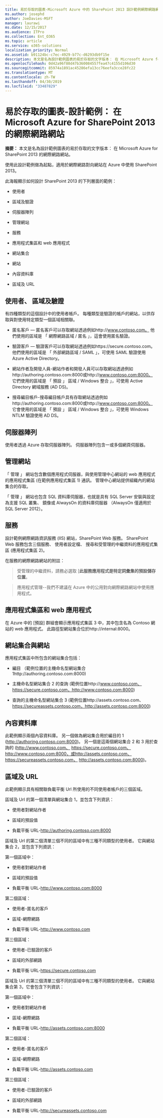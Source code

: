 ```yaml
---
title: 易於存取的圖表-Microsoft Azure 中的 SharePoint 2013 設計範例網際網路網站
ms.author: josephd
author: JoeDavies-MSFT
manager: laurawi
ms.date: 12/15/2017
ms.audience: ITPro
ms.collection: Ent_O365
ms.topic: article
ms.service: o365-solutions
localization_priority: Normal
ms.assetid: b91124bc-c7ec-4929-b77c-d6293db9f15e
description: 本文是名為設計範例圖表的易於存取的文字版本： 在 Microsoft Azure for SharePoint 2013 的網際網路網站。
ms.openlocfilehash: 0d42a96f80d47b360084557fea47c4155d106d30
ms.sourcegitcommit: 85974a1891ac45286efa13cc76eefa3cce28fc22
ms.translationtype: MT
ms.contentlocale: zh-TW
ms.lasthandoff: 04/30/2019
ms.locfileid: "33487829"
---
```

# <a name="accessible-diagram---design-sample-internet-sites-in-microsoft-azure-for-sharepoint-2013"></a>易於存取的圖表-設計範例： 在 Microsoft Azure for SharePoint 2013 的網際網路網站

**摘要：** 本文是名為設計範例圖表的易於存取的文字版本： 在 Microsoft Azure for SharePoint 2013 的網際網路網站。
  
使用此設計範例做為起點，適用於網際網路對向網站在 Azure 中使用 SharePoint 2013。
  
此海報顯示如何設計 SharePoint 2013 的下列層面的範例：
  
- 使用者
    
- 區域及驗證
    
- 伺服器陣列
    
- 管理網站
    
- 服務
    
- 應用程式集區和 web 應用程式
    
- 網站集合
    
- 網站
    
- 內容資料庫
    
- 區域及 URL
    
## <a name="users-zones-and-authentication"></a>使用者、 區域及驗證

有四種類型的這個設計中的使用者帳戶。 每種類型是驗證的帳戶的網站，以供存取與對使用特定類型一個區域相關聯。 
  
- 匿名客戶 — 匿名客戶可以存取網站透過例如http://www.contoso.com。 他們使用的區域是 「 網際網路區域 / 匿名 」，這會使用匿名驗證。
    
- 驗證客戶 — 驗證客戶可以存取網站透過例如https://secure.contoso.com。 他們使用的區域是 「 外部網路區域 / SAML 」，可使用 SAML 驗證使用 Azure Active Directory。
    
- 網站作者及開發人員-網站作者和開發人員可以存取網站透過例如http://authoring.contoso.com:8000或http://www.contoso.com:8000。 它們使用的區域是 「 預設 」 區域 / Windows 整合 」，可使用 Active Directory 網域服務 (AD DS)。
    
- 搜尋編目帳戶-搜尋編目帳戶具有存取網站透過例如http://authoring.contoso.com:8000或http://www.contoso.com:8000。 它會使用的區域是 「 預設 」 區域 / Windows 整合 」，可使用 Windows NTLM 驗證使用 AD DS。
    
## <a name="server-farm"></a>伺服器陣列

使用者透過 Azure 存取伺服器陣列。 伺服器陣列包含一或多個網頁伺服器。
  
## <a name="administration-site"></a>管理網站

「 管理 」 網站包含數個應用程式伺服器，與使用管理中心網站的 web 應用程式的應用程式集區 (在範例應用程式集區 1) 通訊。 管理中心網站提供組織內的網站集合的存取。
  
「 管理 」 網站也包含 SQL 資料庫伺服器，也就是具有 SQL Server 安裝與設定為支援 SQL 叢集、 鏡像或 AlwaysOn 的資料庫伺服器 （AlwaysOn 僅適用於 SQL Server 2012）。
  
## <a name="services"></a>服務

設計範例網際網路資訊服務 (IIS) 網站，SharePoint Web 服務。 SharePoint Web 服務包含三個服務、 使用者設定檔、 搜尋和受管理的中繼資料的應用程式集區 (應用程式集區 2)。
  
在服務的網際網路網站的附註：
  
> 受管理的中繼資料，請務必選取 [**此服務應用程式是特定詞彙集的預設儲存位置**。
    
> 應用程式管理--我們不建議在 Azure 中的公用對向網際網路網站中使用應用程式。
    
## <a name="application-pools-and-web-applications"></a>應用程式集區和 web 應用程式

在 Azure 中的 [預設] 群組會顯示應用程式集區 3 中，其中包含名為 Contoso 網站的 web 應用程式。 此路徑型網站集合位於http://internal:8000。
  
## <a name="site-collections-and-sites"></a>網站集合與網站

應用程式集區中所包含的網站集合包括：
  
- 編目 （範例位置的主機命名型網站集合 1http://authoring.contoso.com:8000)
    
- 主機命名型網站集合 2 的查詢 (範例位置http://www.contoso.com、 https://secure.contoso.com，http://www.contoso.com:8000)
    
- 查詢的主機命名型網站集合 3 (範例位置http://assets.contoso.com、 https://secureassets.contoso.com，http://assets.contoso.com:8000)
    
## <a name="content-databases"></a>內容資料庫

此範例顯示兩個內容資料庫。 另一個做為網站集合用於編目的 1 (http://authoring.contoso.com:8000)。 另一個是這兩個網站集合 2 和 3 用於查詢的 (http://www.contoso.com、 https://secure.contoso.com、 http://www.contoso.com:8000，或http://assets.contoso.com、 https://secureassets.contoso.com， http://assets.contoso.com:8000)。
  
## <a name="zones-and-urls"></a>區域及 URL

此範例顯示具有相關聯負載平衡 Url 所使用的不同使用者帳戶的三個區域。 
  
區域及 Url 的第一個清單與網站集合 1，並包含下列資訊：
  
- 使用者對網站作者
    
- 區域的預設值
    
- 負載平衡 URL-http://authoring.contoso.com:8000
    
區域及 Url 的第二個清單三個不同的區域中有三種不同類型的使用者。 它與網站集合 2，並包含下列資訊：
  
第一個區域中：
  
- 使用者對網站作者
    
- 區域的預設值
    
- 負載平衡 URL-http://www.contoso.com:8000
    
第二個區域：
  
- 使用者-匿名的客戶
    
- 區域-網際網路
    
- 負載平衡 URL-http://www.contoso.com
    
第三個區域：
  
- 使用者-已驗證的客戶
    
- 區域的外部網路
    
- 負載平衡 URL-https://secure.contoso.com
    
區域及 Url 的第三個清單三個不同的區域中有三種不同類型的使用者。 它與網站集合第 3，它會包含下列資訊：
  
第一個區域中：
  
- 使用者對網站作者
    
- 區域-網際網路
    
- 負載平衡 URL-http://assets.contoso.com:8000
    
第二個區域：
  
- 使用者-匿名的客戶
    
- 區域-網際網路
    
- 負載平衡 URL-http://assets.contoso.com
    
第三個區域：
  
- 使用者-已驗證的客戶
    
- 區域的外部網路
    
- 負載平衡 URL-http://secureassets.contoso.com
    

